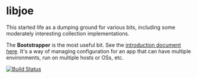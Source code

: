 libjoe
======

This started life as a dumping ground for various bits, including some moderately interesting collection implementations.

The **Bootstrapper** is the most useful bit. See the [introduction document here](https://github.com/joekearney/libjoe/blob/master/libjoe-bootstrapper/doc/bootstrapper-intro.pdf?raw=true). It's a way of managing configuration for an app that can have multiple environments, run on multiple hosts or OSs, etc.

[![Build Status](https://travis-ci.org/joekearney/libjoe.svg?branch=master)](https://travis-ci.org/joekearney/libjoe)
